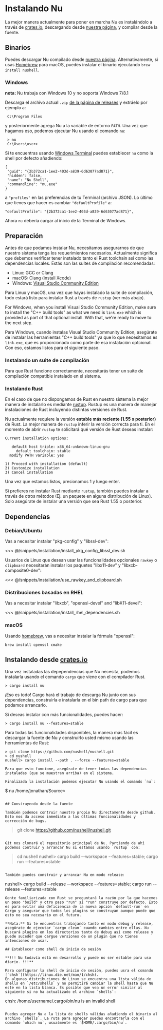 # Instalando Nu

La mejor manera actualmente para poner en marcha Nu es instalándolo a través de [crates.io](https://crates.io), descargando desde [nuestra página](https://github.com/nushell/nushell/releases), y compilar desde la fuente.

## Binarios

Puedes descargar Nu compilado desde [nuestra página](https://github.com/nushell/nushell/releases). Alternativamente, si usas [Homebrew](https://brew.sh/) para macOS, puedes instalar el binario ejecutando `brew install nushell`.

### Windows

**nota:** Nu trabaja con Windows 10 y no soporta Windows 7/8.1

Descarga el archivo actual `.zip` [de la página de releases](https://github.com/nushell/nushell/releases) y extráelo por ejemplo a:

```
 C:\Program Files
```

y posteriormente agrega Nu a la variable de entorno `PATH`. Una vez que hagamos eso, podemos ejecutar Nu usando el comando `nu`:

```
 > nu
 C:\Users\user>
```

Si te encuentras usando [Windows Terminal](https://github.com/microsoft/terminal) puedes establecer `nu` como la shell por defecto añadiendo:

```
{
 "guid": "{2b372ca1-1ee2-403d-a839-6d63077ad871}",
 "hidden": false,
 "name": "Nu Shell",
 "commandline": "nu.exe"
}
```

a `"profiles"` en las preferencias de tu Terminal (archivo JSON). Lo último que tienes que hacer es cambiar `"defaultProfile"` a:

```
"defaultProfile": "{2b372ca1-1ee2-403d-a839-6d63077ad871}",
```

Ahora `nu` debería cargar al inicio de la Terminal de Windows.

## Preparación

Antes de que podamos instalar Nu, necesitamos asegurarnos de que nuestro sistema tenga los requerimientos necesarios. Actualmente significa que debemos verificar tener instalado tanto el Rust toolchain así como las dependencias locales. Estás son las suites de compilación recomendadas:

- Linux: GCC or Clang
- macOS: Clang (install Xcode)
- Windows: [Visual Studio Community Edition](https://visualstudio.microsoft.com/vs/community/)

Para Linux y macOS, una vez que hayas instalado la suite de compilación, todo estará listo para instalar Rust a través de `rustup` (ver más abajo).

For Windows, when you install Visual Studio Community Edition, make sure to install the "C++ build tools" as what we need is `link.exe` which is provided as part of that optional install. With that, we're ready to move to the next step.

Para Windows, cuando instalas Visual Studio Community Edition, asegúrate de instalar las herramientas "C++ build tools" ya que lo que necesitamos es `link.exe`, que es proporcionado como parte de esa instalación optcional. Con eso, estamos listos para el siguiente paso.

### Instalando un suite de compilación

Para que Rust funcione correctamente, necesitarás tener un suite de compilación compatible instalado en el sistema.

### Instalando Rust

En el caso de que no dispongamos de Rust en nuestro sistema la mejor manera de instalarlo es mediante [rustup](https://rustup.rs/). Rustup es una manera de manejar instalaciones de Rust incluyendo distintas versiones de Rust.

Nu actualmente requiere la versión **estable más reciente (1.55 o posterior)** de Rust. La mejor manera de `rustup` inferir la versión correcta para ti. En el momento de abrir `rustup` te solicitará qué versión de Rust deseas instalar:

```
Current installation options:

   default host triple: x86_64-unknown-linux-gnu
     default toolchain: stable
  modify PATH variable: yes

1) Proceed with installation (default)
2) Customize installation
3) Cancel installation
```

Una vez que estamos listos, presionamos 1 y luego enter.

Si prefieres no instalar Rust mediante `rustup`, también puedes instalar a través de otros métodos (Ej. un paquete en alguna distribución de Linux). Solo asegúrate de instalar una versión que sea Rust 1.55 o posterior.

## Dependencias

### Debian/Ubuntu

Vas a necesitar instalar "pkg-config" y "libssl-dev":

<<< @/snippets/installation/install_pkg_config_libssl_dev.sh

Usuarios de Linux que desean usar las funcionalidades opcionales `rawkey` o `clipboard` necesitarán instalar los paquetes "libx11-dev" y "libxcb-composite0-dev":

<<< @/snippets/installation/use_rawkey_and_clipboard.sh

### Distribuciones basadas en RHEL

Vas a necesitar instalar "libxcb", "openssl-devel" and "libX11-devel":

<<< @/snippets/installation/install_rhel_dependencies.sh

### macOS

Usando [homebrew](https://brew.sh/), vas a necesitar instalar la fórmula "openssl":

```
brew install openssl cmake
```

## Instalando desde [crates.io](https://crates.io)

Una vez instaladas las depependencias que Nu necesita, podemos instalarla usando el comando `cargo` que viene con el compilador Rust.

```
> cargo install nu
```

¡Eso es todo! Cargo hará el trabajo de descarga Nu junto con sus dependencias, construirla e instalarla en el bin path de cargo para que podamos arrancarlo.

Si deseas instalar con más funcionalidades, puedes hacer:

```
> cargo install nu --features=stable
```

Para todas las funcionalidades disponibles, la manera más fácil es descargar la fuente de Nu y construírlo usted mismo usando las herramientas de Rust:

```
> git clone https://github.com/nushell/nushell.git
> cd nushell
nushell> cargo install --path . --force --features=stable

Para que esto funcione, asegúrate de tener todas las dependencias instaladas (que se muestran arriba) en el sistema.

Finalizada la instalación podemos ejecutar Nu usando el comando `nu`:

```

$ nu
/home/jonathan/Source>

```

## Construyendo desde la fuente

También podemos contruir nuestro propio Nu directamente desde github. Esto nos da acceso inmediato a las últimas funcionalidades y corrección de bugs.

```

> git clone https://github.com/nushell/nushell.git

```

Git nos clonará el repositorio principal de Nu. Partiendo de ahí podemos contruir y arrancar Nu si estamos usando `rustup` con:

```

> cd nushell
> nushell> cargo build --workspace --features=stable; cargo run --features=stable

```

También puedes construir y arrancar Nu en modo release:

```

nushell> cargo build --release --workspace --features=stable; cargo run --release --features=stable

```
Gente familiarizada con Rust se preguntará la razón por la que hacemos un paso "build" y otro paso "run" si "run" construye por defecto. Esto es para evitar una deficiencia de la nueva opción `default-run` en Cargo y asegurar que todos los plugins se construyan aunque puede que esto no sea necesario en el futuro.

**Nota:** Si te encuentras trabajando tanto en modo debug y release, asegúrate de ejecutar `cargo clean` cuando cambies entre ellas. Nu buscará plugins en los directorios tanto de debug así como release y puede suceder que cargue versiones de un plugin que no tienes intenciones de usar.

## Establecer como shell de inicio de sesión

**!!! Nu todavía está en desarrollo y puede no ser estable para uso diario. !!!**

Para configurar la shell de inicio de sesión, puedes usra el comando [`chsh`](https://linux.die.net/man/1/chsh).
En algunas distribuciones de Linux se encuentra una lista válida de shells en `/etc/shells` y no permitirá cambiar la shell hasta que Nu esté en la lista blanca. Es posible que vea un error similar al siguiente si no ha actualizado el archivo `shells`:

```

chsh: /home/username/.cargo/bin/nu is an invalid shell

```

Puedes agregar Nu a la lista de shells válidas añadiendo el binario al archivo `shells`. La ruta para agregar puedes encontrarla con el comando `which nu`, usualmente es `$HOME/.cargo/bin/nu`.
```
